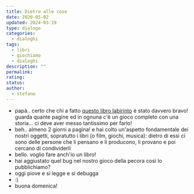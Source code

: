 ```yaml
---
title: Dietro alle cose
date: 2020-05-02
updated: 2024-03-19
type: dialogo
categories:
  - dialoghi
tags:
  - libri
  - giochiamo
  - dialoghi
description: ""
permalink: 
rating: 
status: 
author:
  - stefano
---
```


- papà.. certo che chi a fatto [questo libro labirinto](../../../played/book/libri-labirinto.md) è stato davvero bravo! guarda quante pagine ed in ognuna c'è un gioco completo con una storia... ci deve aver messo tantissimo per farlo!
- beh.. almeno 2 giorni a pagina! e hai colto un'aspetto fondamentale dei nostri oggetti, sopratutto i libri (o film, giochi, musica): dietro di essi ci sono delle persone che li pensano e li producono, li provano e poi cercano di condividerli
- bello. voglio fare anch'io un libro!
- hai aggiustato quel bug nel nostro gioco della pecora così lo pubblichiamo?
- oggi piove e si legge e si debugga
- :)
- buona domenica!
